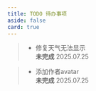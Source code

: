 ```yaml
---
title: TODO 待办事项
aside: false
card: true
---
```

> - 修复天气无法显示<br>
**未完成** 2025.07.25

> - 添加作者avatar<br>
**未完成** 2025.07.25
<!-- > - ~~香港HAHA SIM卡介绍~~<br>
**已完成** 2025.06.11

> - ~~鼠标指针适配移动端~~<br>
**已完成** 2025.06.11

> - ~~点击slogan恢复初始~~<br>
**已完成** 2025.06.12

> - ~~更改优化过程文章~~<br>
**已完成** 2025.06.12

> - ~~参考资料适应屏幕宽度~~<br>
**已完成** 2025.06.12

> - **网站slogan推荐** <br>
流浪地球语录

> - **测试池鱼图床**<br>

> - **使用VitePress+Curve主题搭建Blog**<br>

> - ~~Curve微调教程~~<br>
**已完成** 2025.06.12<br>
~~播放器api搭建~~ 部分问题修复 小问题美化

> - ~~MTF类型~~<br>
**已完成** 2025.06.11 -->